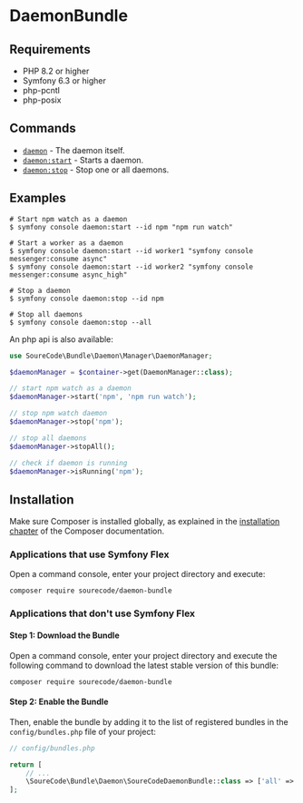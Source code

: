 
# DaemonBundle

## Requirements

- PHP 8.2 or higher
- Symfony 6.3 or higher
- php-pcntl
- php-posix

## Commands

- [`daemon`](./daemon.md) - The daemon itself.
- [`daemon:start`](./daemon-start.md) - Starts a daemon.
- [`daemon:stop`](./daemon-stop.md) - Stop one or all daemons.

## Examples

```shell
# Start npm watch as a daemon
$ symfony console daemon:start --id npm "npm run watch"

# Start a worker as a daemon
$ symfony console daemon:start --id worker1 "symfony console messenger:consume async"
$ symfony console daemon:start --id worker2 "symfony console messenger:consume async_high"

# Stop a daemon
$ symfony console daemon:stop --id npm

# Stop all daemons
$ symfony console daemon:stop --all
```

An php api is also available:

```php
use SoureCode\Bundle\Daemon\Manager\DaemonManager;

$daemonManager = $container->get(DaemonManager::class);

// start npm watch as a daemon
$daemonManager->start('npm', 'npm run watch');

// stop npm watch daemon
$daemonManager->stop('npm');

// stop all daemons
$daemonManager->stopAll();

// check if daemon is running
$daemonManager->isRunning('npm');
```

## Installation

Make sure Composer is installed globally, as explained in the
[installation chapter](https://getcomposer.org/doc/00-intro.md)
of the Composer documentation.

### Applications that use Symfony Flex

Open a command console, enter your project directory and execute:

```console
composer require sourecode/daemon-bundle
```

### Applications that don't use Symfony Flex

#### Step 1: Download the Bundle

Open a command console, enter your project directory and execute the
following command to download the latest stable version of this bundle:

```console
composer require sourecode/daemon-bundle
```

#### Step 2: Enable the Bundle

Then, enable the bundle by adding it to the list of registered bundles
in the `config/bundles.php` file of your project:

```php
// config/bundles.php

return [
    // ...
    \SoureCode\Bundle\Daemon\SoureCodeDaemonBundle::class => ['all' => true],
];
```